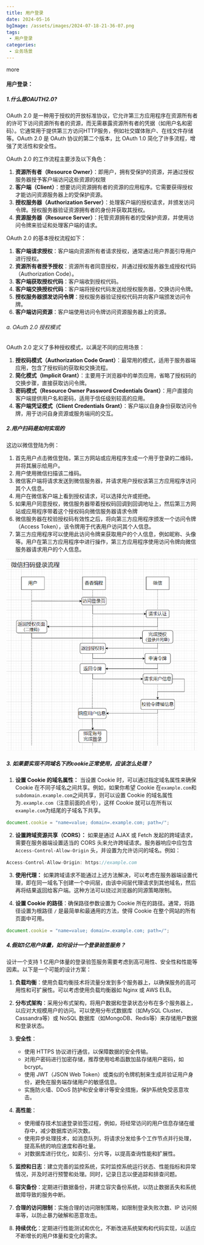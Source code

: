 ```yaml
---
title: 用户登录
date: 2024-05-16
bgImage: /assets/images/2024-07-18-21-36-07.png
tags:
 - 用户登录
categories:
 - 业务场景
---
```




more

#### 用户登录：

##### 1.什么是OAUTH2.0?

OAuth 2.0 是一种用于授权的开放标准协议，它允许第三方应用程序在资源所有者的许可下访问资源所有者的资源，而无需暴露资源所有者的凭据（如用户名和密码）。它通常用于提供第三方访问HTTP服务，例如社交媒体账户、在线文件存储等。OAuth 2.0 是 OAuth 协议的第二个版本，比 OAuth 1.0 简化了许多流程，增强了灵活性和安全性。

OAuth 2.0 的工作流程主要涉及以下角色：

1. **资源所有者（Resource Owner）**：即用户，拥有受保护的资源，并通过授权服务器授予客户端访问这些资源的权限
2. **客户端（Client）**：想要访问资源拥有者的资源的应用程序。它需要获得授权才能访问资源服务器上的受保护资源。
3. **授权服务器（Authorization Server）**：处理客户端的授权请求，并颁发访问令牌。授权服务器验证资源拥有者的身份并获取其授权。
4. **资源服务器（Resource Server）**：托管资源拥有者的受保护资源，并使用访问令牌来验证和处理客户端的请求。

OAuth 2.0 的基本授权流程如下：

1. **客户端请求授权**：客户端向资源所有者请求授权，通常通过用户界面引导用户进行授权。
2. **资源所有者授予授权**：资源所有者同意授权，并通过授权服务器生成授权代码（Authorization Code）。
3. **客户端获取授权代码**：客户端收到授权代码。
4. **客户端交换授权代码**：客户端将授权代码发送给授权服务器，交换访问令牌。
5. **授权服务器颁发访问令牌**：授权服务器验证授权代码并向客户端颁发访问令牌。
6. **客户端访问资源**：客户端使用访问令牌访问资源服务器上的资源。

###### a. OAuth 2.0 授权模式

OAuth 2.0 定义了多种授权模式，以满足不同的应用场景：

1. **授权码模式（Authorization Code Grant）**：最常用的模式，适用于服务器端应用，包含了授权码的获取和交换流程。
2. **简化模式（Implicit Grant）**：主要用于浏览器中的单页应用，省略了授权码的交换步骤，直接获取访问令牌。
3. **密码模式（Resource Owner Password Credentials Grant）**：用户直接向客户端提供用户名和密码，适用于信任级别较高的应用。
4. **客户端凭证模式（Client Credentials Grant）**：客户端以自身身份获取访问令牌，用于访问自身资源或服务端间的交互。

##### 2.用户扫码是如何实现的

这边以微信登陆为例：

1. 首先用户点击微信登陆，第三方网站或应用程序生成一个用于登录的二维码，并将其展示给用户。
2. 用户使用微信扫描该二维码。
3. 微信客户端将请求发送到微信服务器，并请求用户授权该第三方应用程序访问其个人信息。
4. 用户在微信客户端上看到授权请求，可以选择允许或拒绝。
5. 如果用户同意授权，微信服务器带着授权码回调到回调地址上，然后第三方网站或应用程序带着这个授权码向微信服务器请求令牌
6. 微信服务器在校验授权码有效性之后，将向第三方应用程序颁发一个访问令牌（Access Token），该令牌用于代表用户访问其个人信息。
7. 第三方应用程序可以使用此访问令牌来获取用户的个人信息，例如昵称、头像等。用户在第三方应用程序中进行操作，第三方应用程序使用访问令牌向微信服务器请求用户的个人信息。

![](2024-05-29-17-03-23.png)

##### 3. 如果要实现不同域名下的cookie正常使用，应该怎么处理？

1. **设置 Cookie 的域名属性：** 当设置 Cookie 时，可以通过指定域名属性来确保 Cookie 在不同子域名之间共享。例如，如果你希望 Cookie 在`example.com`和`subdomain.example.com`之间共享，则可以设置 Cookie 的域名属性为`.example.com`（注意前面的点号），这样 Cookie 就可以在所有以`example.com`为结尾的子域名下共享。

```javascript
document.cookie = "name=value; domain=.example.com; path=/";
```

2. **设置跨域资源共享（CORS）：** 如果是通过 AJAX 或 Fetch 发起的跨域请求，需要在服务器端设置适当的 CORS 头来允许跨域请求。服务器响应中应包含 `Access-Control-Allow-Origin` 头，并设置为允许访问的域名。例如：

```javascript
Access-Control-Allow-Origin: https://example.com
```

3. **使用代理：** 如果跨域请求不能通过上述方法解决，可以考虑在服务器端设置代理，即在同一域名下创建一个中间层，由该中间层代理请求到其他域名，然后再将结果返回给客户端。这种方法可以绕过浏览器的同源策略限制。

   

3. **设置 Cookie 的路径**：确保路径参数设置为 Cookie 所在的路径。通常，将路径设置为根路径 `/` 是最简单和最通用的方法，使得 Cookie 在整个网站的所有页面中可用。

```javascript
document.cookie = "name=value; domain=.example.com; path=/";
```

##### 4.假如1亿用户体量，如何设计一个登录验签服务？

设计一个支持 1 亿用户体量的登录验签服务需要考虑到高可用性、安全性和性能等因素。以下是一个可能的设计方案：

1. **负载均衡**：使用负载均衡技术将流量分发到多个服务器上，以确保服务的高可用性和可扩展性。可以考虑使用负载均衡器如 Nginx 或 AWS ELB。

2. **分布式架构**：采用分布式架构，将用户数据和登录状态分布在多个服务器上，以应对大规模用户的访问。可以使用分布式数据库（如MySQL Cluster、Cassandra等）或 NoSQL 数据库（如MongoDB、Redis等）来存储用户数据和登录状态。

3. **安全性**：
   - 使用 HTTPS 协议进行通信，以保障数据的安全传输。
   - 对用户密码进行加密存储，推荐使用哈希函数加盐存储用户密码，如 bcrypt。
   - 使用 JWT（JSON Web Token）或类似的令牌机制来生成并验证用户身份，避免在服务端存储用户的敏感信息。
   - 实施防火墙、DDoS 防护和安全审计等安全措施，保护系统免受恶意攻击。

4. **高性能**：
   - 使用缓存技术加速登录验签过程，例如，将经常访问的用户信息存储在缓存中，减少数据库访问次数。
   - 使用异步处理技术，如消息队列，将请求分发给多个工作节点并行处理，提高系统的响应速度和吞吐量。
   - 对数据库进行优化，如索引、分片等，以提高查询性能和扩展性。

5. **监控和日志**：建立完善的监控系统，实时监控系统运行状态、性能指标和异常情况，并及时进行预警和处理。同时，记录日志以便追踪和排查问题。

6. **容灾备份**：定期进行数据备份，并建立容灾备份系统，以防止数据丢失和系统故障导致的服务中断。

7. **合理的访问限制**：实施合理的访问限制策略，如限制登录失败次数、IP 访问频率等，以防止暴力破解和恶意攻击。

8. **持续优化**：定期进行性能测试和优化，不断改进系统架构和代码实现，以适应不断增长的用户体量和变化的需求。
